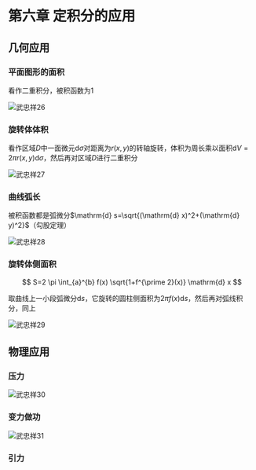 # 第六章 定积分的应用

## 几何应用

### 平面图形的面积

看作二重积分，被积函数为1

![武忠祥26](https://pic.2bwant2b.com/武忠祥26.png)

### 旋转体体积

看作区域$D$中一面微元$\mathrm{d} \sigma$对距离为$r(x,y)$的转轴旋转，体积为周长乘以面积$\mathrm{d}V=2\pi r(x,y) \mathrm{d}\sigma$，然后再对区域$D$进行二重积分

![武忠祥27](https://pic.2bwant2b.com/武忠祥27.png)

### 曲线弧长

被积函数都是弧微分$\mathrm{d} s=\sqrt{(\mathrm{d} x)^2+(\mathrm{d} y)^2}$（勾股定理）

![武忠祥28](https://pic.2bwant2b.com/武忠祥28.png)

### 旋转体侧面积

$$
S=2 \pi \int_{a}^{b} f(x) \sqrt{1+f^{\prime 2}(x)} \mathrm{d} x
$$

取曲线上一小段弧微分$\mathrm{d} s$，它旋转的圆柱侧面积为$2\pi f(x)\mathrm{d} s$，然后再对弧线积分，同上

![武忠祥29](https://pic.2bwant2b.com/武忠祥29.png)

## 物理应用

### 压力

![武忠祥30](https://pic.2bwant2b.com/武忠祥30.png)

### 变力做功

![武忠祥31](https://pic.2bwant2b.com/武忠祥31.png)

### 引力